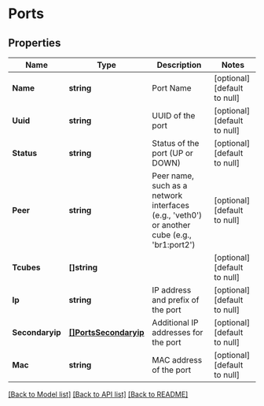# Ports

## Properties
Name | Type | Description | Notes
------------ | ------------- | ------------- | -------------
**Name** | **string** | Port Name | [optional] [default to null]
**Uuid** | **string** | UUID of the port | [optional] [default to null]
**Status** | **string** | Status of the port (UP or DOWN) | [optional] [default to null]
**Peer** | **string** | Peer name, such as a network interfaces (e.g., &#39;veth0&#39;) or another cube (e.g., &#39;br1:port2&#39;) | [optional] [default to null]
**Tcubes** | **[]string** |  | [optional] [default to null]
**Ip** | **string** | IP address and prefix of the port | [optional] [default to null]
**Secondaryip** | [**[]PortsSecondaryip**](PortsSecondaryip.md) | Additional IP addresses for the port | [optional] [default to null]
**Mac** | **string** | MAC address of the port | [optional] [default to null]

[[Back to Model list]](../README.md#documentation-for-models) [[Back to API list]](../README.md#documentation-for-api-endpoints) [[Back to README]](../README.md)


